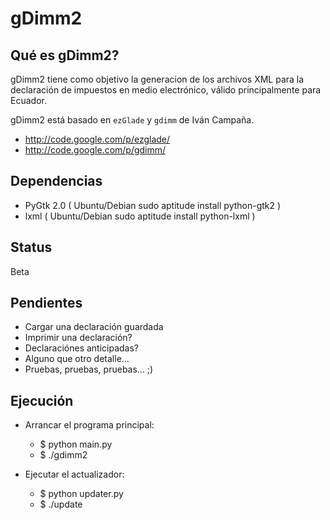 gDimm2
======

Qué es gDimm2?
--------------

gDimm2 tiene como objetivo la generacion de los archivos XML para la 
declaración de impuestos en medio electrónico, válido principalmente 
para Ecuador.

gDimm2 está basado en `ezGlade` y `gdimm` de Iván Campaña.

- http://code.google.com/p/ezglade/
- http://code.google.com/p/gdimm/

Dependencias
------------

- PyGtk 2.0 ( Ubuntu/Debian sudo aptitude install python-gtk2 )
- lxml ( Ubuntu/Debian sudo aptitude install python-lxml )

Status
------

Beta

Pendientes
----------

- Cargar una declaración guardada
- Imprimir una declaración?
- Declaraciónes anticipadas?
- Alguno que otro detalle...
- Pruebas, pruebas, pruebas... ;)

Ejecución
---------

- Arrancar el programa principal:
  - $ python main.py
  - $ ./gdimm2

- Ejecutar el actualizador:
  - $ python updater.py
  - $ ./update

